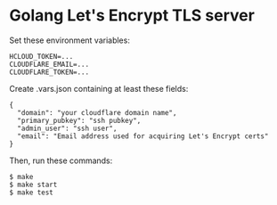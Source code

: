 # Golang Let's Encrypt TLS server

Set these environment variables:

```
HCLOUD_TOKEN=...
CLOUDFLARE_EMAIL=...
CLOUDFLARE_TOKEN=...
```

Create .vars.json containing at least these fields:

```
{
  "domain": "your cloudflare domain name",
  "primary_pubkey": "ssh pubkey",
  "admin_user": "ssh user",
  "email": "Email address used for acquiring Let's Encrypt certs"
}
```

Then, run these commands:

```
$ make
$ make start
$ make test
```
